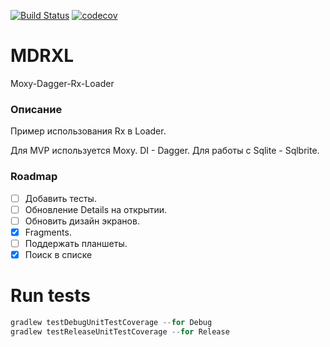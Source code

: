 [![Build Status](https://travis-ci.org/dmitrikudrenko/MDRXL.svg?branch=master)](https://travis-ci.org/dmitrikudrenko/MDRXL)
[![codecov](https://codecov.io/gh/dmitrikudrenko/MDRXL/branch/master/graph/badge.svg)](https://codecov.io/gh/dmitrikudrenko/MDRXL)

# MDRXL
Moxy-Dagger-Rx-Loader

### Описание
Пример использования Rx в Loader.

Для MVP используется Moxy. DI - Dagger. Для работы с Sqlite - Sqlbrite.

### Roadmap
- [ ] Добавить тесты.
- [ ] Обновление Details на открытии.
- [ ] Обновить дизайн экранов.
- [x] Fragments.
- [ ] Поддержать планшеты.
- [x] Поиск в списке

Run tests
=============================
```groovy
gradlew testDebugUnitTestCoverage --for Debug
gradlew testReleaseUnitTestCoverage --for Release
```